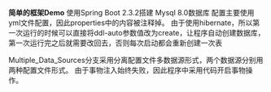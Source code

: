 **简单的框架Demo**
使用Spring Boot 2.3.2搭建
Mysql 8.0数据库
配置主要使用yml文件配置，因此properties中的内容被注释掉。
由于使用hibernate，所以第一次运行的时候可以直接将ddl-auto参数值改为create，让程序自动创建数据库，
第一次运行完之后就需要改回去，否则每次启动都会重新创建一次表

Multiple_Data_Sources分支采用分离配置文件多数据源形式，两个数据源分别用两种配置文件形式。
由于事物注入始终失败，因此程序中采用代码开启事物操作。